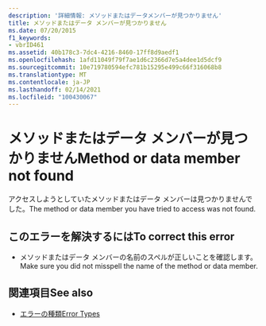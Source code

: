 ```yaml
---
description: '詳細情報: メソッドまたはデータメンバーが見つかりません'
title: メソッドまたはデータ メンバーが見つかりません
ms.date: 07/20/2015
f1_keywords:
- vbrID461
ms.assetid: 40b178c3-7dc4-4216-8460-17ff8d9aedf1
ms.openlocfilehash: 1afd11049f79f7ae1d6c2366d7e5a4dee1d5dcf9
ms.sourcegitcommit: 10e719780594efc781b15295e499c66f316068b8
ms.translationtype: MT
ms.contentlocale: ja-JP
ms.lasthandoff: 02/14/2021
ms.locfileid: "100430067"
---
```

# <a name="method-or-data-member-not-found"></a><span data-ttu-id="cf2ca-103">メソッドまたはデータ メンバーが見つかりません</span><span class="sxs-lookup"><span data-stu-id="cf2ca-103">Method or data member not found</span></span>

<span data-ttu-id="cf2ca-104">アクセスしようとしていたメソッドまたはデータ メンバーは見つかりませんでした。</span><span class="sxs-lookup"><span data-stu-id="cf2ca-104">The method or data member you have tried to access was not found.</span></span>  
  
## <a name="to-correct-this-error"></a><span data-ttu-id="cf2ca-105">このエラーを解決するには</span><span class="sxs-lookup"><span data-stu-id="cf2ca-105">To correct this error</span></span>  
  
- <span data-ttu-id="cf2ca-106">メソッドまたはデータ メンバーの名前のスペルが正しいことを確認します。</span><span class="sxs-lookup"><span data-stu-id="cf2ca-106">Make sure you did not misspell the name of the method or data member.</span></span>  
  
## <a name="see-also"></a><span data-ttu-id="cf2ca-107">関連項目</span><span class="sxs-lookup"><span data-stu-id="cf2ca-107">See also</span></span>

- [<span data-ttu-id="cf2ca-108">エラーの種類</span><span class="sxs-lookup"><span data-stu-id="cf2ca-108">Error Types</span></span>](../programming-guide/language-features/error-types.md)
